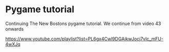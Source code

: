 # Pygame tutorial

Continuing The New Bostons pygame tutorial. We continue from video 43 onwards

https://www.youtube.com/playlist?list=PL6gx4Cwl9DGAjkwJocj7vlc_mFU-4wXJq
